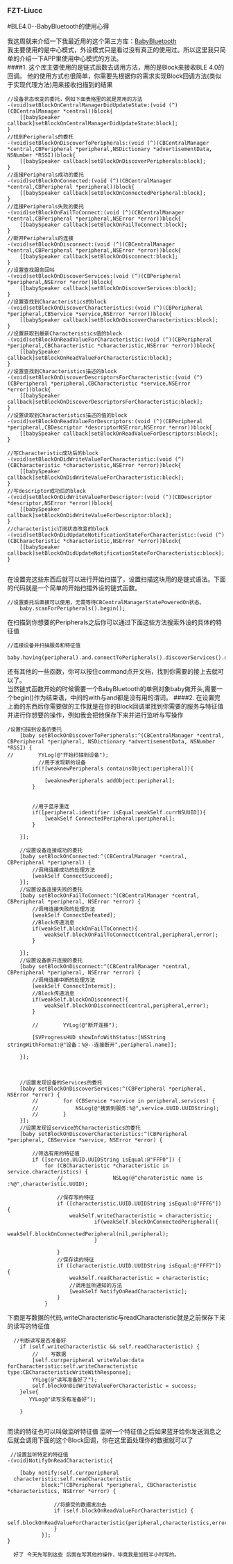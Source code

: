 ### FZT-Liucc  
#BLE4.0--BabyBluetooth的使用心得

我这周就来介绍一下我最近用的这个第三方库：[BabyBluetooth](https://github.com/coolnameismy/BabyBluetooth )    
我主要使用的是中心模式，外设模式只是看过没有真正的使用过。所以这里我只简单的介绍一下APP里使用中心模式的方法。  
####1. 这个库主要使用的是链式函数去调用方法，用的是Block来接收BLE 4.0的回调。
他的使用方式也很简单，你需要先根据你的需求实现Block回调方法(类似于实现代理方法)用来接收扫描到的结果  
<pre><code>//设备状态改变的委托，例如下面表格里的就是常用的方法
-(void)setBlockOnCentralManagerDidUpdateState:(void (^)(CBCentralManager *central))block{
    [[babySpeaker callback]setBlockOnCentralManagerDidUpdateState:block];
}
//找到Peripherals的委托
-(void)setBlockOnDiscoverToPeripherals:(void (^)(CBCentralManager *central,CBPeripheral *peripheral,NSDictionary *advertisementData, NSNumber *RSSI))block{
    [[babySpeaker callback]setBlockOnDiscoverPeripherals:block];
}
//连接Peripherals成功的委托
-(void)setBlockOnConnected:(void (^)(CBCentralManager *central,CBPeripheral *peripheral))block{
    [[babySpeaker callback]setBlockOnConnectedPeripheral:block];
}
//连接Peripherals失败的委托
-(void)setBlockOnFailToConnect:(void (^)(CBCentralManager *central,CBPeripheral *peripheral,NSError *error))block{
    [[babySpeaker callback]setBlockOnFailToConnect:block];
}
//断开Peripherals的连接
-(void)setBlockOnDisconnect:(void (^)(CBCentralManager *central,CBPeripheral *peripheral,NSError *error))block{
    [[babySpeaker callback]setBlockOnDisconnect:block];
}
//设置查找服务回叫
-(void)setBlockOnDiscoverServices:(void (^)(CBPeripheral *peripheral,NSError *error))block{
    [[babySpeaker callback]setBlockOnDiscoverServices:block];
}
//设置查找到Characteristics的block
-(void)setBlockOnDiscoverCharacteristics:(void (^)(CBPeripheral *peripheral,CBService *service,NSError *error))block{
    [[babySpeaker callback]setBlockOnDiscoverCharacteristics:block];
}
//设置获取到最新Characteristics值的block
-(void)setBlockOnReadValueForCharacteristic:(void (^)(CBPeripheral *peripheral,CBCharacteristic *characteristic,NSError *error))block{
    [[babySpeaker callback]setBlockOnReadValueForCharacteristic:block];
}
//设置查找到Characteristics描述的block
-(void)setBlockOnDiscoverDescriptorsForCharacteristic:(void (^)(CBPeripheral *peripheral,CBCharacteristic *service,NSError *error))block{
    [[babySpeaker callback]setBlockOnDiscoverDescriptorsForCharacteristic:block];
}
//设置读取到Characteristics描述的值的block
-(void)setBlockOnReadValueForDescriptors:(void (^)(CBPeripheral *peripheral,CBDescriptor *descriptorNSError,NSError *error))block{
    [[babySpeaker callback]setBlockOnReadValueForDescriptors:block];
}

//写Characteristic成功后的block
-(void)setBlockOnDidWriteValueForCharacteristic:(void (^)(CBCharacteristic *characteristic,NSError *error))block{
    [[babySpeaker callback]setBlockOnDidWriteValueForCharacteristic:block];
}
//写descriptor成功后的block
-(void)setBlockOnDidWriteValueForDescriptor:(void (^)(CBDescriptor *descriptor,NSError *error))block{
    [[babySpeaker callback]setBlockOnDidWriteValueForDescriptor:block];
}
//characteristic订阅状态改变的block
-(void)setBlockOnDidUpdateNotificationStateForCharacteristic:(void (^)(CBCharacteristic *characteristic,NSError *error))block{
    [[babySpeaker callback]setBlockOnDidUpdateNotificationStateForCharacteristic:block];
}

</code></pre>   
在设置完这些东西后就可以进行开始扫描了，设置扫描这块用的是链式语法。下面的代码就是一个简单的开始扫描外设的链式函数。
<pre><code>//设置委托后直接可以使用，无需等待CBCentralManagerStatePoweredOn状态。
    baby.scanForPeripherals().begin();
</code></pre>  
在扫描到你想要的Peripherals之后你可以通过下面这些方法搜索外设的具体的特征值   
<pre><code>//连接设备并扫描服务和特征值
        baby.having(peripheral).and.connectToPeripherals().discoverServices().discoverCharacteristics().begin();
</code></pre>  
还有其他的一些函数，你可以按住command点开文档，找到你需要的接上去就可以了。  
当然链式函数开始的时候需要一个BabyBluetooth的单例对象baby做开头,需要一个begin()作为结束语，中间的with与and都是没有用的谓词。
####2. 在设置完上面的东西后你需要做的工作就是在你的Block回调里找到你需要的服务与特征值并进行你想要的操作，例如我会把他保存下来并进行监听与写操作  
<pre><code>/设置扫描到设备的委托
    [baby setBlockOnDiscoverToPeripherals:^(CBCentralManager *central, CBPeripheral *peripheral, NSDictionary *advertisementData, NSNumber *RSSI) {
//        YYLog(@"开始扫描到设备");
          //用于发现新的设备
        if(![weaknewPeripherals containsObject:peripheral]){

            [weaknewPeripherals addObject:peripheral];
        }
        
        
        //用于蓝牙重连
        if([peripheral.identifier isEqual:weakSelf.currNSUUID]){
            [weakSelf ConnectedPeripheral:peripheral];
        }

    }];
    
    //设置设备连接成功的委托
    [baby setBlockOnConnected:^(CBCentralManager *central, CBPeripheral *peripheral) {
        //调用连接成功的处理方法
        [weakSelf ConnectSucceed];
    }];
    //设置设备连接失败的委托
    [baby setBlockOnFailToConnect:^(CBCentralManager *central, CBPeripheral *peripheral, NSError *error) {
        //调用连接失败的处理方法
        [weakSelf ConnectDefeated];
        //Block传递消息
        if(weakSelf.blockOnFailToConnect){
            weakSelf.blockOnFailToConnect(central,peripheral,error);
        }
       
    }];
    //设置设备断开连接的委托
    [baby setBlockOnDisconnect:^(CBCentralManager *central, CBPeripheral *peripheral, NSError *error) {
        //调用连接中断的处理方法
        [weakSelf ConnectIntermit];
        //Block传递消息
        if(weakSelf.blockOnDisconnect){
            weakSelf.blockOnDisconnect(central,peripheral,error);
        }
        
        //        YYLog(@"断开连接");
        
        [SVProgressHUD showInfoWithStatus:[NSString stringWithFormat:@"设备：%@--连接断开",peripheral.name]];
        
    }];
    
    
    
    //设置发现设备的Services的委托
    [baby setBlockOnDiscoverServices:^(CBPeripheral *peripheral, NSError *error) {
        //        for (CBService *service in peripheral.services) {
        //            NSLog(@"搜索到服务:%@",service.UUID.UUIDString);
        //        }
    }];
    //设置发现设service的Characteristics的委托
    [baby setBlockOnDiscoverCharacteristics:^(CBPeripheral *peripheral, CBService *service, NSError *error) {
        
        //筛选有用的特征值
        if ([service.UUID.UUIDString isEqual:@"FFF0"]) {
            for (CBCharacteristic *characteristic in service.characteristics) {
                //                NSLog(@"charateristic name is :%@",characteristic.UUID);
                
                //保存写的特征
                if ([characteristic.UUID.UUIDString isEqual:@"FFF6"]) {
                    weakSelf.writeCharacteristic = characteristic;
                            if(weakSelf.blockOnConnectedPeripheral){
                                weakSelf.blockOnConnectedPeripheral(nil,peripheral);
                            }

                }
                //保存读的特征
                if ([characteristic.UUID.UUIDString isEqual:@"FFF7"]) {
                    weakSelf.readCharacteristic = characteristic;
                    //调用监听通知的方法
                    [weakSelf NotifyOnReadCharacteristic];
                }
            }
</code></pre>   
下面是写数据的代码,writeCharacteristic与readCharacteristic就是之前保存下来的读写的特征值
<pre><code>  //判断读写是否准备好
    if (self.writeCharacteristic && self.readCharacteristic) {
        //    写数据
        [self.currperipheral writeValue:data forCharacteristic:self.writeCharacteristic type:CBCharacteristicWriteWithResponse];
        YYLog(@"读写准备好了");
        self.blockOnDidWriteValueForCharacteristic = success;
    }else{
       YYLog@"读写没有准备好");
        
    }
 </code></pre>     
 而读的特征也可以叫做监听特征值  监听一个特征值之后如果蓝牙给你发送消息之后就会调用下面的这个Block回调，你在这里面处理你的数据就可以了
 <pre><code> //设置监听特定的特征值
-(void)NotifyOnReadCharacteristic{

    [baby notify:self.currperipheral
  characteristic:self.readCharacteristic
           block:^(CBPeripheral *peripheral, CBCharacteristic *characteristics, NSError *error) {
              
               //将接受的数据发出去
               if (self.blockOnReadValueForCharacteristic) {
                   self.blockOnReadValueForCharacteristic(peripheral,characteristics,error);
               }
           }];
}
</code></pre>  
      好了 今天先写到这些 后面在写其他的操作，毕竟我是加班半小时写的。
